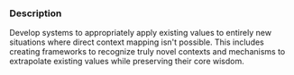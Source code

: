 ### Description

Develop systems to appropriately apply existing values to entirely new situations where direct context mapping isn't possible. This includes creating frameworks to recognize truly novel contexts and mechanisms to extrapolate existing values while preserving their core wisdom.
